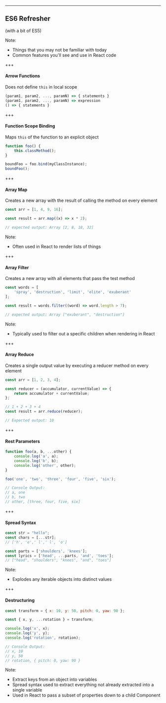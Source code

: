 ---

## ES6 Refresher

(with a bit of ES5)

Note:

- Things that you may not be familiar with today
- Common features you'll see and use in React code

+++

#### Arrow Functions

Does not define `this` in local scope

```javascript
(param1, param2, ..., paramN) => { statements }
(param1, param2, ..., paramN) => expression
() => { statements }
```

+++

#### Function Scope Binding

Maps `this` of the function to an explicit object

```javascript
function foo() {
    this.classMethod();
}

boundFoo = foo.bind(myClassInstance);
boundFoo();
```

+++

#### Array Map

Creates a new array with the result of calling the method on every element

```javascript
const arr = [1, 4, 9, 16];

const result = arr.map((x) => x * 2);

// expected output: Array [2, 8, 18, 32]
```

Note:

- Often used in React to render lists of things

+++

#### Array Filter

Creates a new array with all elements that pass the test method

```javascript
const words = [
    'spray', 'destruction', 'limit', 'elite', 'exuberant'
];

const result = words.filter((word) => word.length > 7);

// expected output: Array ["exuberant", "destruction"]
```

Note:

- Typically used to filter out a specific children when rendering in React

+++

#### Array Reduce

Creates a single output value by executing a reducer method on every element

```javascript
const arr = [1, 2, 3, 4];

const reducer = (accumulator, currentValue) => {
    return accumulator + currentValue;
};

// 1 + 2 + 3 + 4
const result = arr.reduce(reducer);

// Expected output: 10
```

+++

#### Rest Parameters

```javascript
function foo(a, b, ...other) {
    console.log('a', a);
    console.log('b', b);
    console.log('other', other);
}

foo('one', 'two', 'three', 'four', 'five', 'six');

// Console Output:
// a, one
// b, two
// other, [three, four, five, six]
```

+++

#### Spread Syntax

```javascript
const str = "hello";
const chars = [...str];
// ['h', 'e',' l',' l', 'o']

const parts = ['shoulders', 'knees'];
const lyrics = ['head', ...parts, 'and', 'toes'];
// ["head", "shoulders", "knees", "and", "toes"]
```

Note:

- Explodes any iterable objects into distinct values

+++

#### Destructuring

```javascript
const transform = { x: 10, y: 50, pitch: 0, yaw: 90 };

const { x, y, ...rotation } = transform;

console.log('x', x);
console.log('y', y);
console.log('rotation', rotation);

// Console Output:
// x, 10
// y, 50
// rotation, { pitch: 0, yaw: 90 }
```

Note:

- Extract keys from an object into variables
- Spread syntax used to extract everything not already extracted into a single variable
- Used in React to pass a subset of properties down to a child Component




